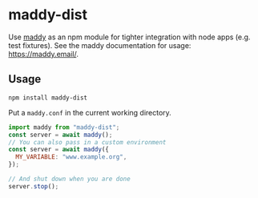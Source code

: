 # maddy-dist

Use [maddy](http://maddy.email) as an npm module for tighter integration with node apps (e.g. test fixtures). See the maddy documentation for usage: https://maddy.email/.

## Usage

`npm install maddy-dist`

Put a `maddy.conf` in the current working directory.

```javascript
import maddy from "maddy-dist";
const server = await maddy();
// You can also pass in a custom environment
const server = await maddy({
  MY_VARIABLE: "www.example.org",
});

// And shut down when you are done
server.stop();
```
